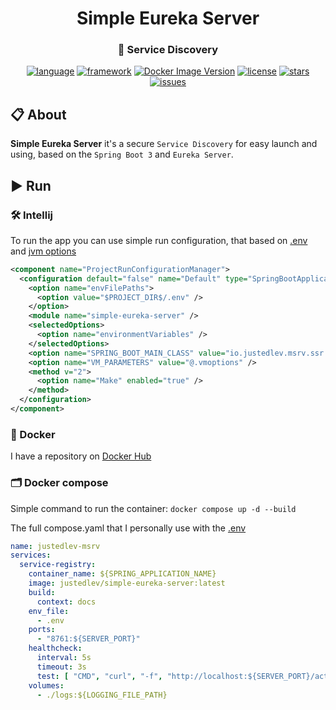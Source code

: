 <div id="header" align="center">
    <h1>Simple Eureka Server</h1>
    <h3>🚚 Service Discovery</h3>
</div>

<div id="badges" align="center">

[![language](https://img.shields.io/badge/Java%2017-e6892e.svg?logo=openjdk&logoColor=white)](https://github.com/justedlev/simple-eureka-server)
[![framework](https://img.shields.io/badge/Spring%20Boot%203-6DB33F.svg?logo=springboot&logoColor=white)](https://docs.spring.io/spring-boot/index.html)
[![Docker Image Version](https://img.shields.io/docker/v/justedlev/simple-eureka-server?logo=docker&label=simple-eureka-server)](https://hub.docker.com/repository/docker/justedlev/simple-eureka-server)
[![license](https://img.shields.io/github/license/justedlev/simple-eureka-server)](https://www.apache.org/licenses/LICENSE-2.0.txt)
[![stars](https://img.shields.io/github/stars/justedlev/simple-eureka-server)](https://github.com/justedlev/simple-eureka-server/star)
[![issues](https://img.shields.io/github/issues/justedlev/simple-eureka-server)](https://github.com/justedlev/simple-eureka-server/issues)

</div>

## 📋 About

__Simple Eureka Server__ it's a secure `Service Discovery` for easy launch and using, based on the `Spring Boot 3` and
`Eureka Server`.

## ▶️ Run

### 🛠️ Intellij

To run the app you can use simple run configuration, that based on [.env](.env)
and [jvm options](.vmoptions)

```xml
<component name="ProjectRunConfigurationManager">
  <configuration default="false" name="Default" type="SpringBootApplicationConfigurationType" factoryName="Spring Boot">
    <option name="envFilePaths">
      <option value="$PROJECT_DIR$/.env" />
    </option>
    <module name="simple-eureka-server" />
    <selectedOptions>
      <option name="environmentVariables" />
    </selectedOptions>
    <option name="SPRING_BOOT_MAIN_CLASS" value="io.justedlev.msrv.ssr.SimpleEurekaServerApplication" />
    <option name="VM_PARAMETERS" value="@.vmoptions" />
    <method v="2">
      <option name="Make" enabled="true" />
    </method>
  </configuration>
</component>

```

### 🚢 Docker

I have a repository on [Docker Hub](https://hub.docker.com/repository/docker/justedlev/simple-eureka-server/general)

### 🗂️ Docker compose

Simple command to run the container: `docker compose up -d --build`

The full compose.yaml that I personally use with the [.env](.env)

```yaml
name: justedlev-msrv
services:
  service-registry:
    container_name: ${SPRING_APPLICATION_NAME}
    image: justedlev/simple-eureka-server:latest
    build:
      context: docs
    env_file:
      - .env
    ports:
      - "8761:${SERVER_PORT}"
    healthcheck:
      interval: 5s
      timeout: 3s
      test: [ "CMD", "curl", "-f", "http://localhost:${SERVER_PORT}/actuator/health", "||", "exit 1" ]
    volumes:
      - ./logs:${LOGGING_FILE_PATH}
```
